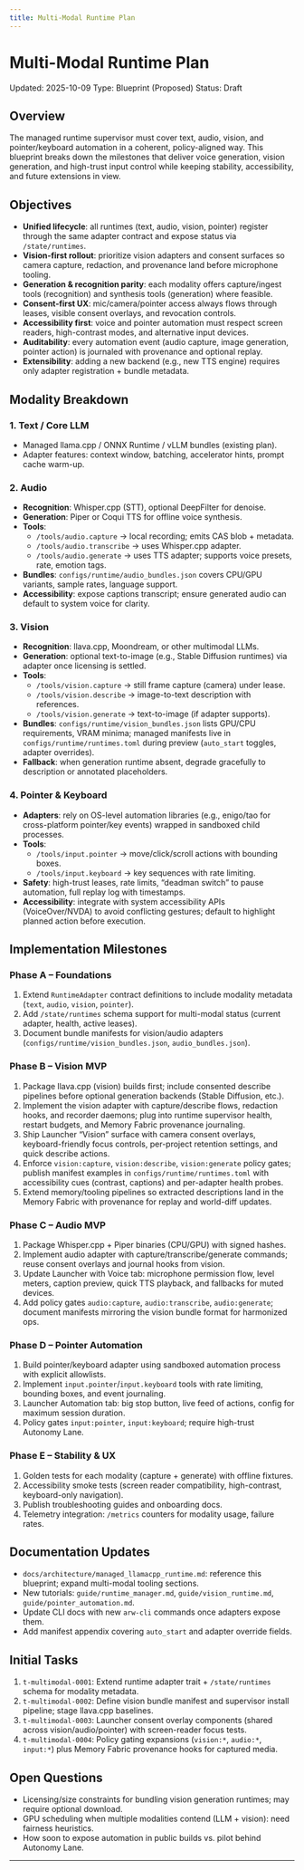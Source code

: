 ```yaml
---
title: Multi-Modal Runtime Plan
---
```


# Multi-Modal Runtime Plan

Updated: 2025-10-09
Type: Blueprint (Proposed)
Status: Draft

## Overview

The managed runtime supervisor must cover text, audio, vision, and pointer/keyboard automation in a coherent, policy-aligned way. This blueprint breaks down the milestones that deliver voice generation, vision generation, and high-trust input control while keeping stability, accessibility, and future extensions in view.

## Objectives

- **Unified lifecycle**: all runtimes (text, audio, vision, pointer) register through the same adapter contract and expose status via `/state/runtimes`.
- **Vision-first rollout**: prioritize vision adapters and consent surfaces so camera capture, redaction, and provenance land before microphone tooling.
- **Generation & recognition parity**: each modality offers capture/ingest tools (recognition) and synthesis tools (generation) where feasible.
- **Consent-first UX**: mic/camera/pointer access always flows through leases, visible consent overlays, and revocation controls.
- **Accessibility first**: voice and pointer automation must respect screen readers, high-contrast modes, and alternative input devices.
- **Auditability**: every automation event (audio capture, image generation, pointer action) is journaled with provenance and optional replay.
- **Extensibility**: adding a new backend (e.g., new TTS engine) requires only adapter registration + bundle metadata.

## Modality Breakdown

### 1. Text / Core LLM
- Managed llama.cpp / ONNX Runtime / vLLM bundles (existing plan).
- Adapter features: context window, batching, accelerator hints, prompt cache warm-up.

### 2. Audio
- **Recognition**: Whisper.cpp (STT), optional DeepFilter for denoise.
- **Generation**: Piper or Coqui TTS for offline voice synthesis.
- **Tools**:
  - `/tools/audio.capture` → local recording; emits CAS blob + metadata.
  - `/tools/audio.transcribe` → uses Whisper.cpp adapter.
  - `/tools/audio.generate` → uses TTS adapter; supports voice presets, rate, emotion tags.
- **Bundles**: `configs/runtime/audio_bundles.json` covers CPU/GPU variants, sample rates, language support.
- **Accessibility**: expose captions transcript; ensure generated audio can default to system voice for clarity.

### 3. Vision
- **Recognition**: llava.cpp, Moondream, or other multimodal LLMs.
- **Generation**: optional text-to-image (e.g., Stable Diffusion runtimes) via adapter once licensing is settled.
- **Tools**:
  - `/tools/vision.capture` → still frame capture (camera) under lease.
  - `/tools/vision.describe` → image-to-text description with references.
  - `/tools/vision.generate` → text-to-image (if adapter supports).
- **Bundles**: `configs/runtime/vision_bundles.json` lists GPU/CPU requirements, VRAM minima; managed manifests live in `configs/runtime/runtimes.toml` during preview (`auto_start` toggles, adapter overrides).
- **Fallback**: when generation runtime absent, degrade gracefully to description or annotated placeholders.

### 4. Pointer & Keyboard
- **Adapters**: rely on OS-level automation libraries (e.g., enigo/tao for cross-platform pointer/key events) wrapped in sandboxed child processes.
- **Tools**:
  - `/tools/input.pointer` → move/click/scroll actions with bounding boxes.
  - `/tools/input.keyboard` → key sequences with rate limiting.
- **Safety**: high-trust leases, rate limits, “deadman switch” to pause automation, full replay log with timestamps.
- **Accessibility**: integrate with system accessibility APIs (VoiceOver/NVDA) to avoid conflicting gestures; default to highlight planned action before execution.

## Implementation Milestones

### Phase A – Foundations
1. Extend `RuntimeAdapter` contract definitions to include modality metadata (`text`, `audio`, `vision`, `pointer`).
2. Add `/state/runtimes` schema support for multi-modal status (current adapter, health, active leases).
3. Document bundle manifests for vision/audio adapters (`configs/runtime/vision_bundles.json`, `audio_bundles.json`).

### Phase B – Vision MVP
1. Package llava.cpp (vision) builds first; include consented describe pipelines before optional generation backends (Stable Diffusion, etc.).
2. Implement the vision adapter with capture/describe flows, redaction hooks, and recorder daemons; plug into runtime supervisor health, restart budgets, and Memory Fabric provenance journaling.
3. Ship Launcher “Vision” surface with camera consent overlays, keyboard-friendly focus controls, per-project retention settings, and quick describe actions.
4. Enforce `vision:capture`, `vision:describe`, `vision:generate` policy gates; publish manifest examples in `configs/runtime/runtimes.toml` with accessibility cues (contrast, captions) and per-adapter health probes.
5. Extend memory/tooling pipelines so extracted descriptions land in the Memory Fabric with provenance for replay and world-diff updates.

### Phase C – Audio MVP
1. Package Whisper.cpp + Piper binaries (CPU/GPU) with signed hashes.
2. Implement audio adapter with capture/transcribe/generate commands; reuse consent overlays and journal hooks from vision.
3. Update Launcher with Voice tab: microphone permission flow, level meters, caption preview, quick TTS playback, and fallbacks for muted devices.
4. Add policy gates `audio:capture`, `audio:transcribe`, `audio:generate`; document manifests mirroring the vision bundle format for harmonized ops.

### Phase D – Pointer Automation
1. Build pointer/keyboard adapter using sandboxed automation process with explicit allowlists.
2. Implement `input.pointer`/`input.keyboard` tools with rate limiting, bounding boxes, and event journaling.
3. Launcher Automation tab: big stop button, live feed of actions, config for maximum session duration.
4. Policy gates `input:pointer`, `input:keyboard`; require high-trust Autonomy Lane.

### Phase E – Stability & UX
1. Golden tests for each modality (capture + generate) with offline fixtures.
2. Accessibility smoke tests (screen reader compatibility, high-contrast, keyboard-only navigation).
3. Publish troubleshooting guides and onboarding docs.
4. Telemetry integration: `/metrics` counters for modality usage, failure rates.

## Documentation Updates
- `docs/architecture/managed_llamacpp_runtime.md`: reference this blueprint; expand multi-modal tooling sections.
- New tutorials: `guide/runtime_manager.md`, `guide/vision_runtime.md`, `guide/pointer_automation.md`.
- Update CLI docs with new `arw-cli` commands once adapters expose them.
- Add manifest appendix covering `auto_start` and adapter override fields.

## Initial Tasks
1. `t-multimodal-0001`: Extend runtime adapter trait + `/state/runtimes` schema for modality metadata.
2. `t-multimodal-0002`: Define vision bundle manifest and supervisor install pipeline; stage llava.cpp baselines.
3. `t-multimodal-0003`: Launcher consent overlay components (shared across vision/audio/pointer) with screen-reader focus tests.
4. `t-multimodal-0004`: Policy gating expansions (`vision:*`, `audio:*`, `input:*`) plus Memory Fabric provenance hooks for captured media.

## Open Questions
- Licensing/size constraints for bundling vision generation runtimes; may require optional download.
- GPU scheduling when multiple modalities contend (LLM + vision): need fairness heuristics.
- How soon to expose automation in public builds vs. pilot behind Autonomy Lane.

---
